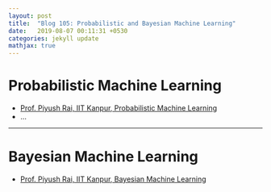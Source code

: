 ```yaml
---
layout: post
title:  "Blog 105: Probabilistic and Bayesian Machine Learning"
date:   2019-08-07 00:11:31 +0530
categories: jekyll update
mathjax: true
---
```


# Probabilistic Machine Learning

- [Prof. Piyush Rai, IIT Kanpur, Probabilistic Machine Learning](https://www.cse.iitk.ac.in/users/piyush/courses/pml_winter16/PML.html)
- ...

---

# Bayesian Machine Learning

- [Prof. Piyush Rai, IIT Kanpur, Bayesian Machine Learning](https://www.cse.iitk.ac.in/users/piyush/courses/bml_winter17/bayesian_ml.html)
